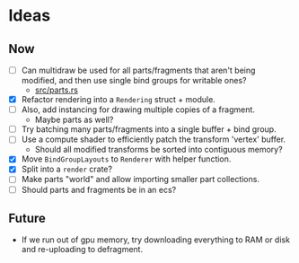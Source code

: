 # Ideas

## Now
- [ ] Can multidraw be used for all parts/fragments that aren't being modified, and then use single bind groups for writable ones?
    - [src/parts.rs](src/parts.rs)
- [x] Refactor rendering into a `Rendering` struct + module.
- [ ] Also, add instancing for drawing multiple copies of a fragment.
    - Maybe parts as well?
- [ ] Try batching many parts/fragments into a single buffer + bind group.
- [ ] Use a compute shader to efficiently patch the transform 'vertex' buffer.
    - Should all modified transforms be sorted into contiguous memory?
- [x] Move `BindGroupLayouts` to `Renderer` with helper function.
- [x] Split into a `render` crate?
- [ ] Make parts "world" and allow importing smaller part collections.
- [ ] Should parts and fragments be in an ecs?

## Future
- If we run out of gpu memory, try downloading everything to RAM or disk and re-uploading to defragment.
